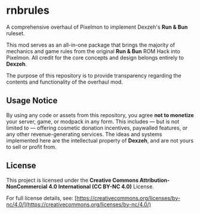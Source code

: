 # rnbrules
A comprehensive overhaul of Pixelmon to implement Dexzeh's **Run & Bun** ruleset.

This mod serves as an all-in-one package that brings the majority of mechanics and game rules from the original **Run & Bun** ROM Hack into Pixelmon. All credit for the core concepts and design belongs entirely to **Dexzeh**.

The purpose of this repository is to provide transparency regarding the contents and functionality of the overhaul mod.

## Usage Notice
By using any code or assets from this repository, you agree **not to monetize** your server, game, or modpack in any form. This includes — but is not limited to — offering cosmetic donation incentives, paywalled features, or any other revenue-generating services. The ideas and systems implemented here are the intellectual property of **Dexzeh**, and are not yours to sell or profit from.

## License
This project is licensed under the **Creative Commons Attribution-NonCommercial 4.0 International (CC BY-NC 4.0)** License.

For full license details, see: [https://creativecommons.org/licenses/by-nc/4.0/](https://creativecommons.org/licenses/by-nc/4.0/)
